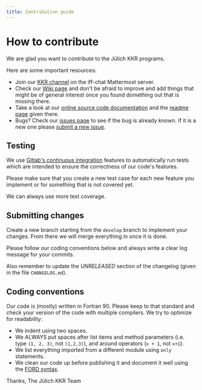 ```yaml
---
title: Contribution guide
---
```


# How to contribute

We are glad you want to contribute to the Jülich KKR programs.

Here are some important resources:

  * Join our [KKR channel](https://iffchat.fz-juelich.de/signup_user_complete/?id=ascuxqyto3r53pn97gxm1kcu8h) on the iff-chat Mattermost server.
  * Check our [Wiki page](https://iffwiki.fz-juelich.de/kkr/doku.php) and don't be afraid to improve and add things that might be of general interest once you found domething out that is missing there.
  * Take a look at our [online source code documentation](https://kkr.iffgit.fz-juelich.de/jukkr) and the [readme page](https://kkr.iffgit.fz-juelich.de/jukkr/page/index.html) given there.
  * Bugs? Check our [issues page](https://iffgit.fz-juelich.de/kkr/kkrjm/issues) to see if the bug is already known. If it is a new one please [submit a new issue](https://iffgit.fz-juelich.de/kkr/jukkr/issues/new?issue%5Bassignee_id%5D=&issue%5Bmilestone_id%5D=).

## Testing

We use [Gitlab's continuous integration](https://about.gitlab.com/features/gitlab-ci-cd/) features to automatically run tests which are intended to ensure the correctness of our code's features. 

Please make sure that you create a new test case for each new feature you implement or for something that is not covered yet. 

We can always use more test coverage.

## Submitting changes

Create a new branch starting from the `develop` branch to implement your changes. From there we will merge everything in once it is done. 

Please follow our coding conventions below and always write a clear log message for your commits.

Also remember to update the *UNRELEASED* section of the changelog (given in the file `CHANGELOG.md`).

## Coding conventions

Our code is (mostly) written in Fortran 90. Please keep to that standard and check your version of the code with multiple compilers. We try to optimize for readability:

  * We indent using two spaces.
  * We ALWAYS put spaces after list items and method parameters (i.e. type `(1, 2, 3)`, not `(1,2,3)`), and around operators (`x + 1`, not `x+1`).
  * We list everything imported from a different module using `only` statements.
  * We clean our code up before publishing it and document it well using the [FORD syntax](https://github.com/Fortran-FOSS-Programmers/ford/wiki/Writing-Documentation).

Thanks,
The Jülich KKR Team
